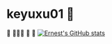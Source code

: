 # keyuxu01 🤖
🚌   🏃🏿‍♂️ 💨  🚏
[![Ernest's GitHub stats](https://github-readme-stats.vercel.app/api?username=Ernest&count_private=true&show_icons=true&show=reviews,prs_merged,prs_merged_percentage)](https://github.com/anuraghazra/github-readme-stats)
